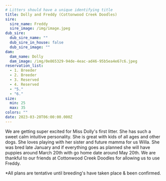 ```yaml
---
# Litters should have a unique identifying title
title: Dolly and Freddy (Cottonwood Creek Doodles)
sire:
  sire_name: Freddy
  sire_image: /img/image.jpeg
dub_sire:
  dub_sire_name: ""
  dub_sire_in_house: false
  dub_sire_image: ""
dam:
  dam_name: Dolly
  dam_image: /img/0e865329-94de-4eac-ad46-95b5ea4e67c6.jpeg
reservation_list:
  - 1. Breeder
  - 2. Breeder
  - 3. Reserved
  - 4. Reserved
  - "5."
  - "6."
size:
  min: 25
  max: 35
colors: ""
date: 2023-03-20T06:00:00.000Z
---
```

We are getting super excited for Miss Dolly's first litter. She has such a sweet calm intuitive personality. She is great with kids of all ages and other dogs. She loves playing with her sister and future mamma for us Willa. She was bred late January and if everything goes as planned she will have puppies around March 20th with go home date around May 20th. We are thankful to our friends at Cottonwood Creek Doodles for allowing us to use Freddy.

\*All plans are tentative until breeding's have taken place & been confirmed.